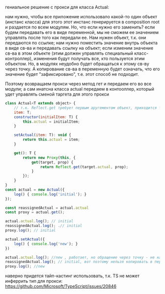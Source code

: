 гениальное решение с прокси для класса Actual:

нам нужно, чтобы все приложение использовало какой-то один объект (инстанс класса)
для этого этот инстанс генерируется в composition root и раздается по всем модулям.
Но, что если нужно его заменить? если будем передавать его в виде переменной, мы не сможем ее значением управлять после того как передали ее. Нам нужен объект, т.к. они передаются по ссылке;
нам нужно поместить значение внутрь объекта в виде св-ва и передавать ссылку на объект;
если изменим значение св-ва в этом объекте (этим должен управлять специальный класс-контроллер), изменения будут получать все, кто пользуется этим объектом.
Но, в модулях неудобно будет обращаться к этому св-ву через точку.
А копирование св-ва в переменную будет означать, что его значение будет "зафиксировано", т.е. этот способ не подходит.

Поэтому возвращаем прокси через метод гет и передаем его во все модули; а сам инатсна класса actual передаем в контооллер, который удет управлять сменой таргета для этого прокси

```js
class Actual<T extends object> {
	// т.к. Reflect.get требует первым аругементом объект, приходится тут экстендить объект
	item: T;
	constructor(initialItem: T) {
		this.actual = initialItem;
	}

	setActual(item: T): void {
		return this.actual = item;
	}

	get(): T {
		return new Proxy(this, {
			get(target, prop) {
				return Reflect.get(target.actual, prop);
			}
		});
	}
}
const actual = new Actual({
	log() { console.log('initial'); }
});

const reassignedActual = actual.actual
const proxy = actual.get();

actual.actual.log(); // initial
reassignedActual.log(); .// initial
proxy.log(); // initial

actual.setActual({
	log() { console.log('new'); }
})

actual.actual.log(); //new , работает, но обращение через точку - не найс
reassignedActual.log(); // initial, вот поэтому нельзя копировать в переменную
proxy.log(); //new

```

наверно придется тайп-кастинг использовать, т.к. TS не может инферрить тип для прокси:
https://github.com/Microsoft/TypeScript/issues/20846
